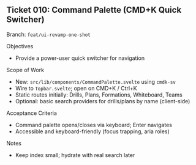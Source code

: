 ## Ticket 010: Command Palette (CMD+K Quick Switcher)

Branch: `feat/ui-revamp-one-shot`

Objectives
- Provide a power-user quick switcher for navigation

Scope of Work
- New: `src/lib/components/CommandPalette.svelte` using `cmdk-sv`
- Wire to `Topbar.svelte`; open on CMD+K / Ctrl+K
- Static routes initially: Drills, Plans, Formations, Whiteboard, Teams
- Optional: basic search providers for drills/plans by name (client-side)

Acceptance Criteria
- Command palette opens/closes via keyboard; Enter navigates
- Accessible and keyboard-friendly (focus trapping, aria roles)

Notes
- Keep index small; hydrate with real search later


